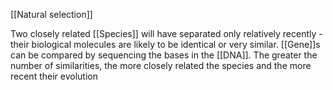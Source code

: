 [[Natural selection]]

Two closely related [[Species]] will have separated only relatively recently - their biological molecules are likely to be identical or very similar. [[Gene]]s can be compared by sequencing the bases in the [[DNA]]. The greater the number of similarities, the more closely related the species and the more recent their evolution